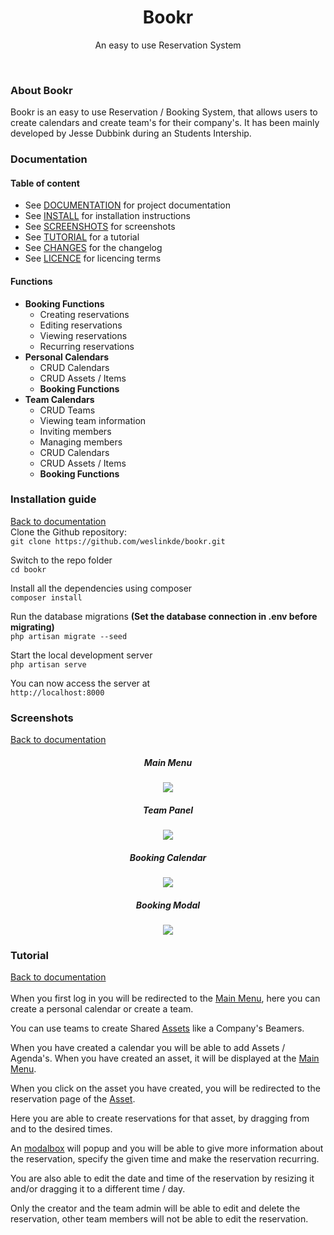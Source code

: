 <div align="center">
    <h1>Bookr</h1>
    <p>An easy to use Reservation System</p>
</div>
<br>

### About Bookr
Bookr is an easy to use Reservation / Booking System, that allows users to create calendars and create team's for their company's. It has been mainly developed by Jesse Dubbink during an Students Intership.

### Documentation

<h4>Table of content</h4>
<ul>
    <li>
        See <a href="#documentation">DOCUMENTATION</a> for project documentation
    </li>
    <li>
        See <a href="#installation-guide">INSTALL</a> for installation instructions
    </li>
    <li>
        See <a href="#screenshots">SCREENSHOTS</a> for screenshots
    </li>
    <li>
        See <a href="#tutorial">TUTORIAL</a> for a tutorial
    </li>
    <li>
        See <a href="https://github.com/weslinkde/bookr/commits/develop">CHANGES</a> for the changelog
    </li>
    <li>
        See <a href="https://github.com/weslinkde/bookr/blob/develop/LICENSE">LICENCE</a> for licencing terms
    </li>
</ul>

<h4>Functions</h4>
<ul>
    <li>
        <b>Booking Functions</b>
        <ul>
            <li>Creating reservations</li>
            <li>Editing reservations</li>
            <li>Viewing reservations</li>
            <li>Recurring reservations</li>
        </ul>
    </li>
    <li>
        <b>Personal Calendars</b>
        <ul>
            <li>CRUD Calendars</li>
            <li>CRUD Assets / Items</li>
            <li><b>Booking Functions</b></li>
        </ul>
    </li>
    <li>
        <b>Team Calendars</b>
        <ul>
            <li>CRUD Teams</li>
            <li>Viewing team information</li>
            <li>Inviting members</li>
            <li>Managing members</li>
            <li>CRUD Calendars</li>
            <li>CRUD Assets / Items</li>
            <li><b>Booking Functions</b></li>
        </ul>
    </li>
</ul>

### Installation guide
<a href="#documentation">Back to documentation</a><br>
Clone the Github repository: <br>
```git clone https://github.com/weslinkde/bookr.git```

Switch to the repo folder <br>
```cd bookr```

Install all the dependencies using composer <br>
```composer install```

Run the database migrations <b>(Set the database connection in .env before migrating)</b> <br>
```php artisan migrate --seed```

Start the local development server <br>
```php artisan serve```

You can now access the server at <br>
 ```http://localhost:8000```

### Screenshots
<a href="#documentation">Back to documentation</a><br><div align="center">

##### Main Menu
<img src="https://github.com/weslinkde/bookr/blob/develop/screenshots/Bookr-Main-Menu.png" rel="Bookr Main Menu"> <br>

##### Team Panel
<img src="https://github.com/weslinkde/bookr/blob/develop/screenshots/Bookr-Team-Panel.png" rel="Bookr Team Panel"> <br>

##### Booking Calendar
<img src="https://github.com/weslinkde/bookr/blob/develop/screenshots/Bookr-Calendar-Example.png" rel="Bookr Calendar Example"> <br>

##### Booking Modal
<img src="https://github.com/weslinkde/bookr/blob/develop/screenshots/Bookr-Calendar-Modal.png" rel="Bookr Calendar Modal"> <br>
</div>

### Tutorial
<a href="#documentation">Back to documentation</a><br><br>
When you first log in you will be redirected to the <a href="#main-menu">Main Menu</a>, here you can create a personal calendar or create a team.

You can use teams to create Shared <a href="#team-panel">Assets</a> like a Company's Beamers.

When you have created a calendar you will be able to add Assets / Agenda's. When you have created an asset, it will be displayed at the <a href="#main-menu">Main Menu</a>.

When you click on the asset you have created, you will be redirected to the reservation page of the <a href="#booking-calendar">Asset</a>.

Here you are able to create reservations for that asset, by dragging from and to the desired times.

An <a href="#booking-modal">modalbox</a> will popup and you will be able to give more information about the reservation, specify the given time and make the reservation recurring.

You are also able to edit the date and time of the reservation by resizing it and/or dragging it to a different time / day.

Only the creator and the team admin will be able to edit and delete the reservation, other team members will not be able to edit the reservation.
